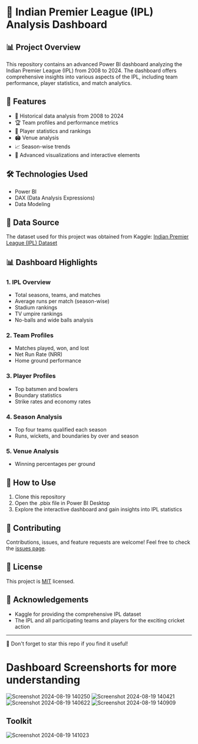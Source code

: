 # 🏏 Indian Premier League (IPL) Analysis Dashboard

## 📊 Project Overview

This repository contains an advanced Power BI dashboard analyzing the Indian Premier League (IPL) from 2008 to 2024. The dashboard offers comprehensive insights into various aspects of the IPL, including team performance, player statistics, and match analytics.

## 🌟 Features

- 📅 Historical data analysis from 2008 to 2024
- 🏆 Team profiles and performance metrics
- 🏅 Player statistics and rankings
- 🏟️ Venue analysis
- 📈 Season-wise trends
- 🎯 Advanced visualizations and interactive elements

## 🛠️ Technologies Used

- Power BI
- DAX (Data Analysis Expressions)
- Data Modeling

## 📂 Data Source

The dataset used for this project was obtained from Kaggle:
[Indian Premier League (IPL) Dataset](https://www.kaggle.com/datasets/rajsengo/indian-premier-league-ipl-all-seasons/data?select=all_season_batting_card.csv)

## 📊 Dashboard Highlights

### 1. IPL Overview
   - Total seasons, teams, and matches
   - Average runs per match (season-wise)
   - Stadium rankings
   - TV umpire rankings
   - No-balls and wide balls analysis

### 2. Team Profiles
   - Matches played, won, and lost
   - Net Run Rate (NRR)
   - Home ground performance

### 3. Player Profiles
   - Top batsmen and bowlers
   - Boundary statistics
   - Strike rates and economy rates

### 4. Season Analysis
   - Top four teams qualified each season
   - Runs, wickets, and boundaries by over and season

### 5. Venue Analysis
   - Winning percentages per ground

## 🚀 How to Use

1. Clone this repository
2. Open the .pbix file in Power BI Desktop
3. Explore the interactive dashboard and gain insights into IPL statistics

## 🤝 Contributing

Contributions, issues, and feature requests are welcome! Feel free to check the [issues page](link-to-your-issues-page).

## 📝 License

This project is [MIT](link-to-your-license-file) licensed.

## 👏 Acknowledgements

- Kaggle for providing the comprehensive IPL dataset
- The IPL and all participating teams and players for the exciting cricket action

---

📌 Don't forget to star this repo if you find it useful!
# Dashboard Screenshorts for more understanding 
![Screenshot 2024-08-19 140250](https://github.com/user-attachments/assets/f8dcb83c-6617-4dc8-8aec-4d092dd90a64)
![Screenshot 2024-08-19 140421](https://github.com/user-attachments/assets/b0ad3072-105e-4a9c-b29e-7c626cd217ee)
![Screenshot 2024-08-19 140622](https://github.com/user-attachments/assets/0aac9627-8828-4717-b37d-cd7139e61384)
![Screenshot 2024-08-19 140909](https://github.com/user-attachments/assets/760039b4-0a58-4484-9ee7-b05f966e67c5)
## Toolkit
![Screenshot 2024-08-19 141023](https://github.com/user-attachments/assets/1efd335d-6686-4aeb-887c-0cabb68f8e87)
